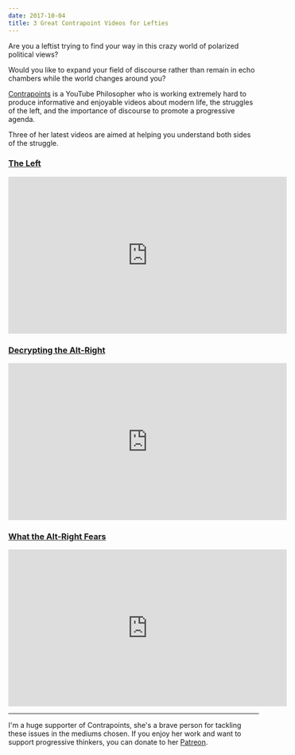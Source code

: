```yaml
---
date: 2017-10-04
title: 3 Great Contrapoint Videos for Lefties
---
```


Are you a leftist trying to find your way in this crazy world of polarized political views?

Would you like to expand your field of discourse rather than remain in echo chambers while the world changes around you?

[Contrapoints](https://www.youtube.com/contrapoints) is a YouTube Philosopher who is working extremely hard to produce informative and enjoyable videos about modern life, the struggles of the left, and the importance of discourse to promote a progressive agenda.

Three of her latest videos are aimed at helping you understand both sides of the struggle.

### [The Left](https://www.youtube.com/watch?v=QuN6GfUix7c)

<iframe width="560" height="315" src="https://www.youtube.com/embed/QuN6GfUix7c" frameborder="0" allowfullscreen></iframe>

### [Decrypting the Alt-Right](https://www.youtube.com/watch?v=Sx4BVGPkdzk)

<iframe width="560" height="315" src="https://www.youtube.com/embed/Sx4BVGPkdzk" frameborder="0" allowfullscreen></iframe>

### [What the Alt-Right Fears](https://www.youtube.com/watch?v=a3XjRO4-kGk)

<iframe width="560" height="315" src="https://www.youtube.com/embed/a3XjRO4-kGk" frameborder="0" allowfullscreen></iframe>

---

I'm a huge supporter of Contrapoints, she's a brave person for tackling these issues in the mediums chosen. If you enjoy her work and want to support progressive thinkers, you can donate to her [Patreon](https://patreon.com/contrapoints).
